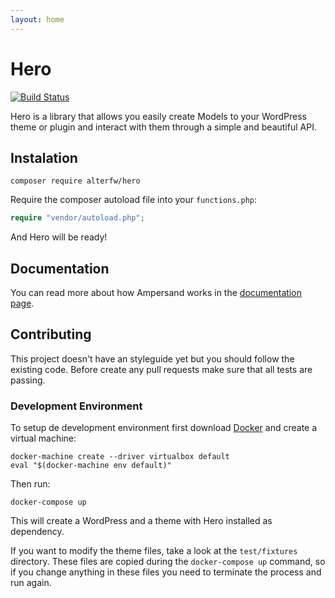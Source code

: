 ```yaml
---
layout: home
---
```


Hero
=========

[![Build Status](https://travis-ci.org/alterfw/hero.svg?branch=master)](https://travis-ci.org/alterfw/hero)

Hero is a library that allows you easily create Models to your WordPress theme or plugin and interact with them through a simple and beautiful API.

## Instalation

    composer require alterfw/hero

Require the composer autoload file into your `functions.php`:

```php
require "vendor/autoload.php";
```

And Hero will be ready!

## Documentation

You can read more about how Ampersand works in the [documentation page](http://alterfw.github.io/hero).

## Contributing

This project doesn't have an styleguide yet but you should follow the existing code. 
Before create any pull requests make sure that all tests are passing.

### Development Environment

To setup de development environment first download [Docker](https://www.docker.com/) and create a virtual machine:

    docker-machine create --driver virtualbox default
    eval "$(docker-machine env default)"
    
Then run:

    docker-compose up
    
This will create a WordPress and a theme with Hero installed as dependency. 

If you want to modify the theme files, take a look at the `test/fixtures` directory. These files are copied during the `docker-compose up` command, so if you change anything in these files you need to terminate the process and run again.
